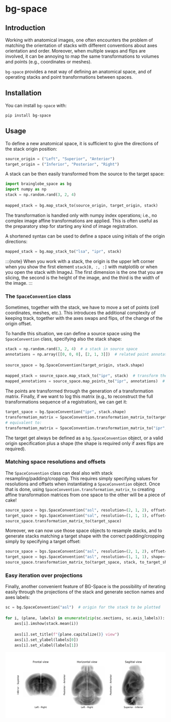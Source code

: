 # bg-space

## Introduction
Working with anatomical images, one often encounters the problem of matching the orientation of stacks with 
different conventions about axes orientation and order. Moreover, when multiple swaps and flips are involved, 
it can be annoying to map the same transformations to volumes and points (e.g., coordinates or meshes).

`bg-space` provides a neat way of defining an anatomical space, and of operating stacks and point transformations 
between spaces.

## Installation

You can install `bg-space` with:

```text
pip install bg-space
```

## Usage

To define a new anatomical space, it is sufficient to give the directions of the stack origin position:

```python
source_origin = ("Left", "Superior", "Anterior")
target_origin = ("Inferior", "Posterior", "Right")
```

A stack can be then easily transformed from the source to the target space:

```python
import brainglobe_space as bg
import numpy as np
stack = np.random.rand(3, 2, 4)

mapped_stack = bg.map_stack_to(source_origin, target_origin, stack)
```

The transformation is handled only with numpy index operations; i.e., no complex image affine transformations are 
applied. This is often useful as the preparatory step for starting any kind of image registration.

A shortened syntax can be used to define a space using initials of the origin directions:

```python
mapped_stack = bg.map_stack_to("lsa", "ipr", stack)
```

:::{note}  When you work with a stack, the origin is the upper left corner when you show the first element 
`stack[0, :, :]` with matplotlib or when you open the stack with ImageJ. The first dimension is the one that you are 
slicing, the second is the height of the image, and the third is the width of the image.
:::

### The `SpaceConvention` class

Sometimes, together with the stack, we have to move a set of points \(cell coordinates, meshes, etc.\). This 
introduces the additional complexity of keeping track, together with the axes swaps and flips, of the 
change of the origin offset.

To handle this situation, we can define a source space using the `SpaceConvention` class, specifying also the stack shape:

```python
stack = np.random.rand(3, 2, 4)  # a stack in source space
annotations = np.array([[0, 0, 0], [2, 1, 3]])  # related point annotations

source_space = bg.SpaceConvention(target_origin, stack.shape)

mapped_stack = source_space.map_stack_to("ipr", stack)  # transform the stack
mapped_annotations = source_space.map_points_to("ipr", annotations)  # transform the points
```

The points are transformed through the generation of a transformation matrix. Finally, if we want to log this 
matrix \(e.g., to reconstruct the full transformations sequence of a registration\), we can get it:

```python
target_space = bg.SpaceConvention("ipr", stack.shape)
transformation_matrix = SpaceConvention.transformation_matrix_to(target_space)
# equivalent to:
transformation_matrix = SpaceConvention.transformation_matrix_to("ipr", stack.shape)
```

The target get always be defined as a `bg.SpaceConvention` object, or a valid origin specification plus a shape 
(the shape is required only if axes flips are required).

### Matching space resolutions and offsets

The `SpaceConvention` class can deal also with stack resampling/padding/cropping. This requires simply specifying 
values for resolutions and offsets when instantiating a `SpaceConvention` object. Once that is done, using 
`SpaceConvention.transformation_matrix_to` creating affine transformation matrices from one space to the other 
will be a piece of cake!

```python
source_space = bgs.SpaceConvention("asl", resolution=(2, 1, 2), offset=(1, 0, 0))
target_space = bgs.SpaceConvention("sal", resolution=(1, 1, 1), offset=(0, 0, 2))
source_space.transformation_matrix_to(target_space)
```

Moreover, we can now use those space objects to resample stacks, and to generate stacks matching a target shape 
with the correct padding/cropping simply by specifying a target offset:

```python
source_space = bgs.SpaceConvention("asl", resolution=(2, 1, 2), offset=(1, 0, 0))
target_space = bgs.SpaceConvention("asl", resolution=(1, 1, 1), shape=(5, 4, 2))  # we need a target shape
source_space.transformation_matrix_to(target_space, stack, to_target_shape=True)
```

### Easy iteration over projections

Finally, another convenient feature of BG-Space is the possibility of iterating easily through the projections of 
the stack and generate section names and axes labels:

```python
sc = bg.SpaceConvention("asl")  # origin for the stack to be plotted

for i, (plane, labels) in enumerate(zip(sc.sections, sc.axis_labels)):
    axs[i].imshow(stack.mean(i))

    axs[i].set_title(f"{plane.capitalize()} view")
    axs[i].set_ylabel(labels[0])
    axs[i].set_xlabel(labels[1])
```

![brain_projections](projections.png)

